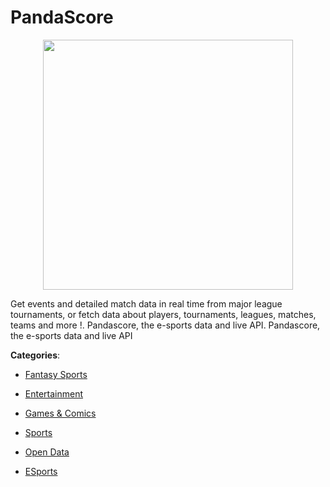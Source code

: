 # PandaScore
<p align="center">
    <img width="400" src="https://raw.githubusercontent.com/apis-list/apis-list/apis/pandascore/logo_256x256.png" />
</p>

Get events and detailed match data in real time from major league tournaments, or fetch data about players, tournaments, leagues, matches, teams and more !.  Pandascore, the e-sports data and live API. Pandascore, the e-sports data and live API



**Categories**:

- [Fantasy Sports](https://github.com/apis-list/apis-list#fantasy-sports)

- [Entertainment](https://github.com/apis-list/apis-list#entertainment)

- [Games & Comics](https://github.com/apis-list/apis-list#games-and-comics)

- [Sports](https://github.com/apis-list/apis-list#sports)

- [Open Data](https://github.com/apis-list/apis-list#open-data)

- [ESports](https://github.com/apis-list/apis-list#esports)



